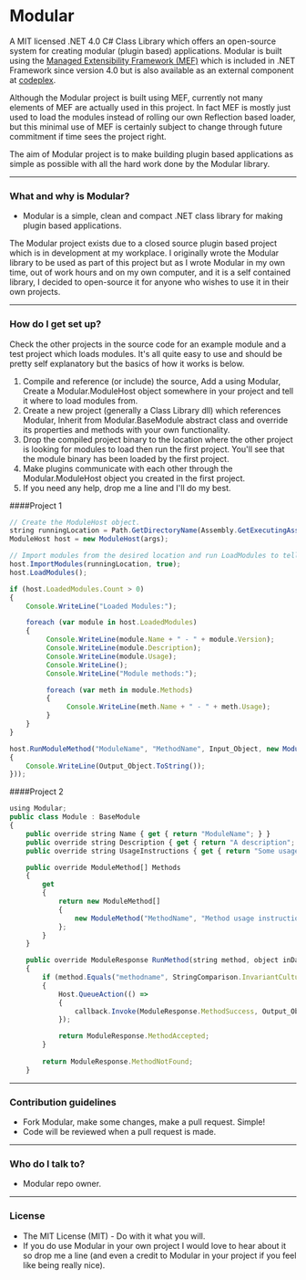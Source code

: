 # Modular #

A MIT licensed .NET 4.0 C# Class Library which offers an open-source system for creating modular (plugin based) applications. Modular is built using the [Managed Extensibility Framework (MEF)](https://msdn.microsoft.com/en-us/magazine/ee291628.aspx) which is included in .NET Framework since version 4.0 but is also available as an external component at [codeplex](https://mef.codeplex.com/).

Although the Modular project is built using MEF, currently not many elements of MEF are actually used in this project. In fact MEF is mostly just used to load the modules instead of rolling our own Reflection based loader, but this minimal use of MEF is certainly subject to change through future commitment if time sees the project right.

The aim of Modular project is to make building plugin based applications as simple as possible with all the hard work done by the Modular library.
___

### What and why is Modular? ###

* Modular is a simple, clean and compact .NET class library for making plugin based applications.

The Modular project exists due to a closed source plugin based project which is in development at my workplace. I originally wrote the Modular library to be used as part of this project but as I wrote Modular in my own time, out of work hours and on my own computer, and it is a self contained library, I decided to open-source it for anyone who wishes to use it in their own projects.
___

### How do I get set up? ###

Check the other projects in the source code for an example module and a test project which loads modules. It's all quite easy to use and should be pretty self explanatory but the basics of how it works is below.
  
1. Compile and reference (or include) the source, Add a using Modular, Create a Modular.ModuleHost object somewhere in your project and tell it where to load modules from.
2. Create a new project (generally a Class Library dll) which references Modular, Inherit from Modular.BaseModule abstract class and override its properties and methods with your own functionality.
3. Drop the compiled project binary to the location where the other project is looking for modules to load then run the first project. You'll see that the module binary has been loaded by the first project.
4. Make plugins communicate with each other through the Modular.ModuleHost object you created in the first project.
5. If you need any help, drop me a line and I'll do my best.

####Project 1
```javascript
// Create the ModuleHost object.
string runningLocation = Path.GetDirectoryName(Assembly.GetExecutingAssembly().Location);
ModuleHost host = new ModuleHost(args);

// Import modules from the desired location and run LoadModules to tell all modules to load.
host.ImportModules(runningLocation, true);
host.LoadModules();

if (host.LoadedModules.Count > 0)
{
    Console.WriteLine("Loaded Modules:");

    foreach (var module in host.LoadedModules)
    {
         Console.WriteLine(module.Name + " - " + module.Version);
         Console.WriteLine(module.Description);
         Console.WriteLine(module.Usage);
         Console.WriteLine();
         Console.WriteLine("Module methods:");

         foreach (var meth in module.Methods)
         {
              Console.WriteLine(meth.Name + " - " + meth.Usage);
         }
    }
}

host.RunModuleMethod("ModuleName", "MethodName", Input_Object, new ModuleRunMethodCallback((response, Output_Object, message) =>
{
    Console.WriteLine(Output_Object.ToString());
}));
```

####Project 2
```javascript
using Modular;
public class Module : BaseModule
{
    public override string Name { get { return "ModuleName"; } }
    public override string Description { get { return "A description"; } }
    public override string UsageInstructions { get { return "Some usage instructions"; } }

    public override ModuleMethod[] Methods
    {
        get
        {
            return new ModuleMethod[]
            {
                new ModuleMethod("MethodName", "Method usage instructions"),
            };
        }
    }

    public override ModuleResponse RunMethod(string method, object inData, ModuleRunMethodCallback callback)
    {
        if (method.Equals("methodname", StringComparison.InvariantCultureIgnoreCase))
        {
            Host.QueueAction(() =>
            {
                callback.Invoke(ModuleResponse.MethodSuccess, Output_Object, "Optional string");
            });

            return ModuleResponse.MethodAccepted;
        }
        
        return ModuleResponse.MethodNotFound;
    }
```
___

### Contribution guidelines ###

* Fork Modular, make some changes, make a pull request. Simple!
* Code will be reviewed when a pull request is made.
___

### Who do I talk to? ###

* Modular repo owner.
___

### License ###

* The MIT License (MIT) - Do with it what you will.
* If you do use Modular in your own project I would love to hear about it so drop me a line (and even a credit to Modular in your project if you feel like being really nice).